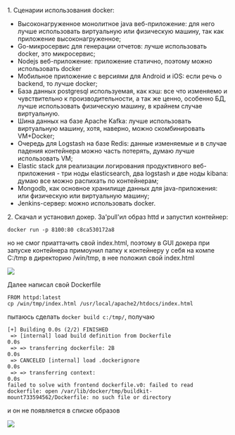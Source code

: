 <p>1. Сценарии использования docker:</p>

- Высоконагруженное монолитное java веб-приложение: для него лучше использовать виртуальную или физическую машину, так как приложение высоконагруженное;
- Go-микросервис для генерации отчетов: лучше использовать docker, это микросервис;
- Nodejs веб-приложение: приложение статично, поэтому можно использовать docker
- Мобильное приложение c версиями для Android и iOS: если речь о backend, то лучше docker;
- База данных postgresql используемая, как кэш: все что изменяемо и чувствительно к производительности, а так же ценно, особенно БД, лучше использовать физическую машину, в крайнем случае виртуальную.
- Шина данных на базе Apache Kafka: лучше использовать виртуальную машину, хотя, наверно, можно скомбинировать VM+Docker;
- Очередь для Logstash на базе Redis: данные изменяемые и в случае падения контейнера можно часть потерять, думаю лучше использовать VM;
- Elastic stack для реализации логирования продуктивного веб-приложения - три ноды elasticsearch, два logstash и две ноды kibana: думаю все можно распихать по контейнерам;
- Mongodb, как основное хранилище данных для java-приложения: или физическую или виртуальную машину;
- Jenkins-сервер: можно использовать docker.

<p>2. Скачал и установил докер. За'pull'ил образ httd и запустил контейнер:</p>
<p><code>docker run -p 8100:80 c8ca530172a8</code></p> <p>но не смог приаттачить свой index.html, поэтому в GUI докера при запуске контейнера примоунил папку к контейнеру у себя на компе C:/tmp в директорию /win/tmp, в нее положил свой index.html</p>
<img src="../05-virt-03-docker-usage/img/dicker1.JPG">
<p>Далее написал свой Dockerfile</p>

```editorconfig
FROM httpd:latest
cp /win/tmp/index.html /usr/local/apache2/htdocs/index.html
```
<p>пытаюсь сделать <code>docker build c:/tmp/</code>, получаю</p>

```shell
[+] Building 0.0s (2/2) FINISHED
 => [internal] load build definition from Dockerfile                                                               0.0s
 => => transferring dockerfile: 2B                                                                                 0.0s
 => CANCELED [internal] load .dockerignore                                                                         0.0s
 => => transferring context:                                                                                       0.0s
failed to solve with frontend dockerfile.v0: failed to read dockerfile: open /var/lib/docker/tmp/buildkit-mount733594562/Dockerfile: no such file or directory
```
и он не появляется в списке образов

<img src="../05-virt-03-docker-usage/img/dicker2.JPG">